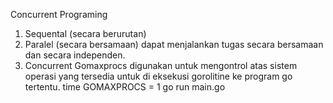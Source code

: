 Concurrent Programing
1. Sequental (secara berurutan)
2. Paralel (secara bersamaan)
dapat menjalankan tugas secara bersamaan dan secara independen.
3. Concurrent
Gomaxprocs digunakan untuk mengontrol atas sistem operasi yang tersedia untuk di eksekusi gorolitine ke program go tertentu.
time GOMAXPROCS = 1 go run main.go